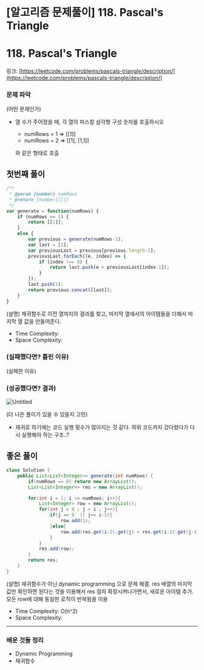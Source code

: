 # [알고리즘 문제풀이] **118. Pascal's Triangle**

# **118. Pascal's Triangle**

링크: [https://leetcode.com/problems/pascals-triangle/description/](https://leetcode.com/problems/pascals-triangle/description/)

### 문제 파악

(어떤 문제인가)

- 열 수가 주어졌을 때, 각 열의 파스칼 삼각형 구성 숫자를 호출하시오
    - numRows = 1 ⇒ [[1]]
    - numRows = 2 ⇒ [[1], [1,1]]

  와 같은 형태로 호출


## 첫번째 풀이

```jsx
/**
 * @param {number} numRows
 * @return {number[][]}
 */
var generate = function(numRows) {
    if (numRows == 1) {
        return [[1]];
    }
    else {
        var previous = generate(numRows-1);
        var last = [1];
        var previousLast = previous[previous.length-1];
        previousLast.forEach((e, index) => {
            if (index !== 0) {
                return last.push(e + previousLast[index-1]); 
            }
        });
        last.push(1);
        return previous.concat([last]);
    }
}
```

(설명) 재귀함수로 이전 열까지의 결과를 찾고, 마지막 열에서의 아이템들을 더해서 마지막 열 값을 만들어준다.

- Time Complexity:
- Space Complexity:

### (실패했다면? 틀린 이유)

(실패한 이유)

### (성공했다면? 결과)

![Untitled](https://s3-us-west-2.amazonaws.com/secure.notion-static.com/a9ea04b5-c8e8-4b97-80fd-c7e9238b8e76/Untitled.png)

(더 나은 풀이가 있을 수 있을지 고민)

- 재귀로 하기에는 코드 실행 횟수가 많아지는 것 같다. 하위 코드까지 갔다왔다가 다시 실행해야 하는 구조..?

## 좋은 풀이

```java
class Solution {
    public List<List<Integer>> generate(int numRows) {
        if(numRows == 0) return new ArrayList();
        List<List<Integer>> res = new ArrayList();

        for(int i = 1; i <= numRows; i++){
            List<Integer> row = new ArrayList();
            for(int j = 0 ; j < i ; j++){
                if(j == 0  || j== i-1){
                    row.add(1);
                }else{
                    row.add(res.get(i-2).get(j) + res.get(i-2).get(j-1));
                }       
            }
            res.add(row);
        }
        return res;
    }
}
```

(설명) 재귀함수가 아닌 dynamic programming 으로 문제 해결. res 배열의 마지막 값만 확인하면 된다는 것을 이용해서 res 점차 확장시켜나가면서, 새로운 아이템 추가. 모든 row에 대해 동일한 로직이 반복됨을 이용

- Time Complexity:  O(n^2)
- Space Complexity:

---

### 배운 것들 정리

- Dynamic Programming
- 재귀함수